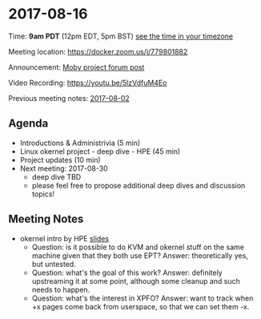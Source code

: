 # 2017-08-16
Time: **9am PDT** (12pm EDT, 5pm BST) [see the time in your timezone](https://www.timeanddate.com/worldclock/fixedtime.html?msg=Linuxkit+Security+SIG&iso=20170802T09&p1=224)

Meeting location: https://docker.zoom.us/j/779801882

Announcement: [Moby project forum
post](https://forums.mobyproject.org/t/2017-08-16-linuxkit-security-sig-meeting/126/1)

Video Recording: https://youtu.be/5lzVdfuM4Eo

Previous meeting notes: [2017-08-02](2017-08-02.md)

## Agenda
- Introductions & Administrivia (5 min)
- Linux okernel project - deep dive - HPE (45 min)
- Project updates (10 min)
- Next meeting: 2017-08-30
  - deep dive TBD
  - please feel free to propose additional deep dives and discussion topics!

## Meeting Notes

- okernel intro by HPE [slides](https://files.tycho.ws/linux-okernel.pdf)
  - Question: is it possible to do KVM and okernel stuff on the same machine
    given that they both use EPT? Answer: theoretically yes, but untested.
  - Question: what's the goal of this work? Answer: definitely upstreaming it
    at some point, although some cleanup and such needs to happen.
  - Question: what's the interest in XPFO? Answer: want to track when +x pages
    come back from userspace, so that we can set them -x.
